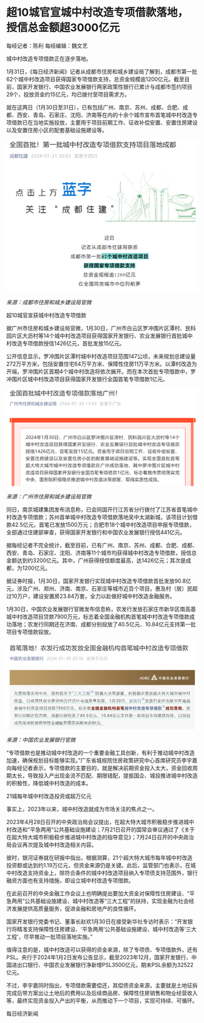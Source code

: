 # 超10城官宣城中村改造专项借款落地，授信总金额超3000亿元

每经记者：陈利 每经编辑：魏文艺

城中村改造专项借款正在逐步落地。

1月31日，《每日经济新闻》记者从成都市住房和城乡建设局了解到，成都市第一批62个城中村改造项目获得国家专项借款支持，总资金规模逾1200亿元。截至目前，国家开发银行、中国农业发展银行两家政策性银行已累计与成都市签约项目29个，投放资金约15亿元，均已拨付至项目需求方。

就在这两日（1月30日至31日），已有包括广州、南京、苏州、成都、合肥、成都、西安、青岛、石家庄、沈阳、济南等在内的十余个城市宣布首笔城中村改造专项借款已在当地实施投放，主要用于项目前期工作、征收补偿安置、安置住房建设以及安置住房小区的配套基础设施建设等。

![85dcd1ee9d4738e5a12aaaabb3cdfc0e.jpg](https://raw.githubusercontent.com/qqhsx/qqnews_image/main/2024/01/31/超10城官宣城中村改造专项借款落地，授信总金额超3000亿元/85dcd1ee9d4738e5a12aaaabb3cdfc0e.jpg)

_来源：成都市住房和城乡建设局官微_

超10城官宣获城中村改造专项借款

据广州市住房和城乡建设局官微，1月30日，广州市白云区罗冲围片区潭村、民科园片区大沥村等14个城中村改造项目获得国家开发银行、农业发展银行首批城中村改造专项借款授信1426亿元，首批发放15亿元。

公开信息显示，罗冲围片区潭村城中村改造项目范围147公顷，未来规划总建设量272万平方米，包括安置住宅64万平方米、保障性住房11万平方米。以潭村改造为开端，罗冲围片区首期4个城中村改造将依次展开。而在本次首批专项借款中，罗冲围片区城中村改造项目获得国家开发银行全国首笔专项借款1亿元。

![031d9da82fbc0bbbc14067eef5ce80bf.jpg](https://raw.githubusercontent.com/qqhsx/qqnews_image/main/2024/01/31/超10城官宣城中村改造专项借款落地，授信总金额超3000亿元/031d9da82fbc0bbbc14067eef5ce80bf.jpg)

_来源：广州市住房和城乡建设局官微_

同日，南京城建集团发布消息称，已会同国开行江苏省分行拨付了江苏省首笔城中村改造专项借款；苏州首单城中村改造专项借款落地吴中太湖新城，该项目计划借款42.5亿元，首笔已发放1500万元；合肥市18个城中村改造项目申报专项借款，全部通过住建部审查，获得国家开发银行和中国农业发展银行授信441亿元。

据每经记者不完全统计，截至目前，已有广州、南京、苏州、成都、合肥、成都、西安、青岛、石家庄、沈阳、济南等11个城市均获得城中村改造专项借款，授信总金额达到约3200亿元。其中，广州获得授信额度最高，达1426亿元；其次是成都，为1200亿元。

据证券时报，1月30日，国家开发银行实现城中村改造专项借款首批发放90.8亿元，涉及广州、郑州、济南、南京、石家庄等城市近百个项目，惠及村（居）民超过10万户，建设安置房23.84万套，全力以赴做好城中村改造金融服务。

1月30日，中国农业发展银行官微发布信息称，农发行发放石家庄市新华区南高基城中村改造项目贷款7900万元，标志着全国金融机构首笔城中村改造专项借款成功落地；农发行同期还在济南、成都分别投放了40.5亿元、10.84亿元支持第一批项目专项借款投放。

![4f70178f1ff1a6fbcffef547b93ca001.jpg](https://raw.githubusercontent.com/qqhsx/qqnews_image/main/2024/01/31/超10城官宣城中村改造专项借款落地，授信总金额超3000亿元/4f70178f1ff1a6fbcffef547b93ca001.jpg)

_来源：中国农业发展银行官微_

“专项借款也是推动城中村改造的一个重要金融工具创新，有利于推动城中村改造加速，确保规划目标能够实现。”广东省城规院住房政策研究中心首席研究员李宇嘉向每经记者表示，专项借款的主要目的，就是解决前期资金投入太大，资金回收周期太长，导致投入产出现金流不匹配、期限错配，提振国企、城投推进城中村改造的积极性，降低城中村改造的成本。

21城每年城中村改造投资或超万亿元

事实上，2023年以来，城中村改造就成为市场关注的焦点之一。

2023年4月28日召开的中央政治局会议提出，在超大特大城市积极稳步推进城中村改造和“平急两用”公共基础设施建设；7月21日召开的国常会审议通过了《关于在超大特大城市积极稳步推进城中村改造的指导意见》；7月24日召开的中央政治局会议再次提及城中村改造相关内容。

彼时，银河证券就在研报中指出，根据测算，21个超大特大城市每年城中村改造投资额或达到约1.19万亿元，但资金来源仍是关键。此后，监管部门也表示，在城中村改造支持资金上，除符合条件的城中村改造项目纳入专项债支持范围外，银行融资方面也有支持措施，即设立城中村改造专项借款。

在此前召开的中央金融工作会议上也明确提出要加大资金对保障性住房建设、“平急两用”公共基础设施建设、城中村改造等“三大工程”的扶持，实现金融为社会经济发展提供高质量服务，促进金融和房地产的良性循环。

国家开发银行党委书记、董事长赵欢1月30日在接受新华社专访时表示：“开发银行将精准支持保障性住房建设、‘平急两用’公共基础设施建设、城中村改造等‘三大工程’，尽早推动一批项目落地实施。”

值得注意的是，城中村改造可以获得的资金来源，除了专项债、专项借款外，还有PSL。央行于2024年1月2日发布公告显示，截至2023年12月，国家开发银行、中国进出口银行、中国农业发展银行净新增PSL3500亿元，期末PSL余额为32522亿元。

不过，李宇嘉同时指出，专项借款需要偿还，其偿债资金来源，主要就是土地征拆完成后带方案出让土地后的费用以及后续商品房、保障性住房销售和物业经营收入等，最终实现资金投入产出的平衡，从而推动下一个项目，实现可持续、可循环。

每日经济新闻

